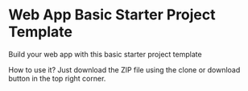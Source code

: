 # Web App Basic Starter Project Template
Build your web app with this basic starter project template

How to use it?
Just download the ZIP file using the clone or download button in the top right corner.
